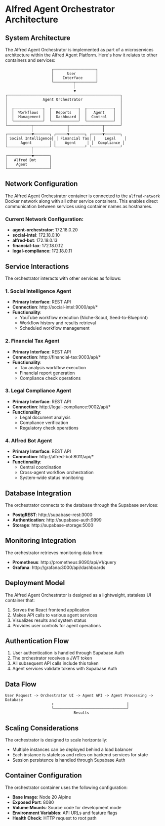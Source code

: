 # Alfred Agent Orchestrator Architecture

## System Architecture

The Alfred Agent Orchestrator is implemented as part of a microservices architecture within the Alfred Agent Platform. Here's how it relates to other containers and services:

```
                     ┌───────────────────┐
                     │      User         │
                     │    Interface      │
                     └─────────┬─────────┘
                               │
                               ▼
┌───────────────────────────────────────────────────┐
│                Agent Orchestrator                 │
│                                                   │
│  ┌─────────────┐  ┌────────────┐  ┌────────────┐  │
│  │  Workflows  │  │  Reports   │  │   Agent    │  │
│  │  Management │  │  Dashboard │  │  Control   │  │
│  └─────────────┘  └────────────┘  └────────────┘  │
└───────────┬───────────────┬───────────────┬───────┘
            │               │               │
┌───────────▼───────┐ ┌─────▼───────┐ ┌─────▼───────┐
│ Social Intelligence│ │ Financial Tax│ │    Legal    │
│      Agent        │ │    Agent     │ │  Compliance │
└───────────┬───────┘ └─────────────┘ └─────────────┘
            │
┌───────────▼───────┐
│   Alfred Bot      │
│    Agent          │
└───────────────────┘
```

## Network Configuration

The Alfred Agent Orchestrator container is connected to the `alfred-network` Docker network along with all other service containers. This enables direct communication between services using container names as hostnames.

### Current Network Configuration:

- **agent-orchestrator**: 172.18.0.20
- **social-intel**: 172.18.0.10
- **alfred-bot**: 172.18.0.13
- **financial-tax**: 172.18.0.12
- **legal-compliance**: 172.18.0.11

## Service Interactions

The orchestrator interacts with other services as follows:

### 1. Social Intelligence Agent

- **Primary Interface**: REST API
- **Connection**: http://social-intel:9000/api/*
- **Functionality**: 
  - YouTube workflow execution (Niche-Scout, Seed-to-Blueprint)
  - Workflow history and results retrieval
  - Scheduled workflow management

### 2. Financial Tax Agent

- **Primary Interface**: REST API
- **Connection**: http://financial-tax:9003/api/*
- **Functionality**:
  - Tax analysis workflow execution
  - Financial report generation
  - Compliance check operations

### 3. Legal Compliance Agent

- **Primary Interface**: REST API
- **Connection**: http://legal-compliance:9002/api/*
- **Functionality**:
  - Legal document analysis
  - Compliance verification
  - Regulatory check operations

### 4. Alfred Bot Agent

- **Primary Interface**: REST API
- **Connection**: http://alfred-bot:8011/api/*
- **Functionality**:
  - Central coordination
  - Cross-agent workflow orchestration
  - System-wide status monitoring

## Database Integration

The orchestrator connects to the database through the Supabase services:

- **PostgREST**: http://supabase-rest:3000
- **Authentication**: http://supabase-auth:9999
- **Storage**: http://supabase-storage:5000

## Monitoring Integration

The orchestrator retrieves monitoring data from:

- **Prometheus**: http://prometheus:9090/api/v1/query
- **Grafana**: http://grafana:3000/api/dashboards

## Deployment Model

The Alfred Agent Orchestrator is designed as a lightweight, stateless UI container that:

1. Serves the React frontend application
2. Makes API calls to various agent services
3. Visualizes results and system status
4. Provides user controls for agent operations

## Authentication Flow

1. User authentication is handled through Supabase Auth
2. The orchestrator receives a JWT token
3. All subsequent API calls include this token
4. Agent services validate tokens with Supabase Auth

## Data Flow

```
User Request -> Orchestrator UI -> Agent API -> Agent Processing -> Database
                     ↑                                 |
                     └─────────────────────────────────┘
                               Results
```

## Scaling Considerations

The orchestrator is designed to scale horizontally:

- Multiple instances can be deployed behind a load balancer
- Each instance is stateless and relies on backend services for state
- Session persistence is handled through Supabase Auth

## Container Configuration

The orchestrator container uses the following configuration:

- **Base Image**: Node 20 Alpine
- **Exposed Port**: 8080
- **Volume Mounts**: Source code for development mode
- **Environment Variables**: API URLs and feature flags
- **Health Check**: HTTP request to root path